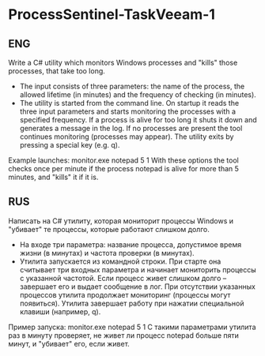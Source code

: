 # ProcessSentinel-TaskVeeam-1

## ENG

Write a C# utility which monitors Windows processes and "kills" those processes, that take too long.
- The input consists of three parameters: the name of the process, the allowed lifetime (in minutes) and the frequency of checking (in minutes).
- The utility is started from the command line. On startup it reads the three input parameters and starts monitoring the processes with a specified frequency. If a process is alive for too long it shuts it down and generates a message in the log. If no processes are present the tool continues monitoring (processes may appear). The utility exits by pressing a special key (e.g. q).

Example launches: monitor.exe notepad 5 1
With these options the tool checks once per minute if the process notepad is alive for more than 5 minutes, and &quot;kills&quot; it if it is.

## RUS

Написать на C# утилиту, которая мониторит процессы Windows и &quot;убивает&quot; те процессы, которые работают слишком долго.
- На входе три параметра: название процесса, допустимое время жизни (в минутах) и частота проверки (в минутах).
- Утилита запускается из командной строки. При старте она считывает три входных параметра и начинает мониторить процессы с указанной частотой. Если процесс живет слишком долго – завершает его и выдает сообщение в лог. При отсутствии указанных процессов утилита продолжает мониторинг (процессы могут появиться). Утилита завершает работу при нажатии специальной клавиши (например, q).

Пример запуска: monitor.exe notepad 5 1
С такими параметрами утилита раз в минуту проверяет, не живет ли процесс notepad больше пяти минут, и &quot;убивает&quot; его, если живет.
